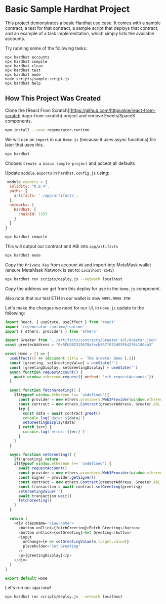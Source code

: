# Basic Sample Hardhat Project

This project demonstrates a basic Hardhat use case. It comes with a sample contract, a test for that contract, a sample script that deploys that contract, and an example of a task implementation, which simply lists the available accounts.

Try running some of the following tasks:

```shell
npx hardhat accounts
npx hardhat compile
npx hardhat clean
npx hardhat test
npx hardhat node
node scripts/sample-script.js
npx hardhat help
```

## How This Project Was Created

Clone the [React From Scratch](https://github.com/httpjunkie/react-from-scratch dapp-from-scratch) project and remove Events/SpaceX components.

```sh
npm install --save regenerator-runtime
```

We will use an `import` in our `Home.js` (because it uses async functions) file later that uses this.

```sh
npx hardhat
```

Choose: `Create a basic sample project` and accept all defaults

Update `module.exports` in `hardhat.config.js` using:

```js
 module.exports = {
  solidity: "0.8.4",
  paths: {
    artifacts: './app/artifacts',
  },
  networks: {
    hardhat: {
      chainId: 1337
    }
  }
}
```

```sh
npx hardhat compile
```

This will output our contract and ABI into `app/artifacts`

```sh
npx hardhat node
```

Copy the `Private Key` from account `#0` and import into MetaMask wallet (ensure MetaMask Network is set to: `Localhost 8545`)

```sh
npx hardhat run scripts/deploy.js --network localhost
```

Copy the address we get from this deploy for use in the `Home.js` component.

Also note that our test ETH in our wallet is now `9999.9996 ETH`

Let's make the changes we need for our UI, in `Home.js` update to the following:

```js
import React, { useState, useEffect } from 'react'
import 'regenerator-runtime/runtime'
import { ethers, providers } from 'ethers'

import Greeter from '../artifacts/contracts/Greeter.sol/Greeter.json'
const greeterAddress = "0x5FbDB2315678afecb367f032d93F642f64180aa3"

const Home = () => {
  useEffect(() => {document.title = `The Greeter Demo`},[])
  const [greeting, setGreetingValue] = useState('')
  const [greetingDisplay, setGreetingDisplay] = useState('')
  async function requestAccount() {
    await window.ethereum.request({ method: 'eth_requestAccounts'})
  }

  async function fetchGreeting() {
    if(typeof window.ethereum !== 'undefined'){
      const provider = new ethers.providers.Web3Provider(window.ethereum)
      const contract = new ethers.Contract(greeterAddress, Greeter.abi, provider)
      try {
        const data = await contract.greet()
        console.log(`data: ${data}`)
        setGreetingDisplay(data)
      } catch (err) {
        console.log(`error: ${err}`)
      }
    }
  }

  async function setGreeting() {
    if(!greeting) return
    if(typeof window.ethereum !== 'undefined') {
      await requestAccount()
      const provider = new ethers.providers.Web3Provider(window.ethereum)
      const signer = provider.getSigner()
      const contract = new ethers.Contract(greeterAddress, Greeter.abi, signer)
      const transaction = await contract.setGreeting(greeting)
      setGreetingValue('')
      await transaction.wait()
      fetchGreeting()
    }
  }

  return (
    <div className='view-home'>
      <button onClick={fetchGreeting}>Fetch Greeting</button>
      <button onClick={setGreeting}>Set Greeting</button>
      <input 
        onChange={e => setGreetingValue(e.target.value)} 
        placeholder="Set Greeting" 
      />
      <p>{greetingDisplay}</p>
    </div>
  )
}

export default Home
```

Let's run our app now!

```sh
npx hardhat run scripts/deploy.js --network localhost
```